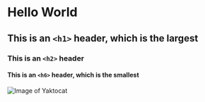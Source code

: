 #  Hello World
## This is  an  `<h1>` header, which is the largest
### This is an  `<h2>`  header
####  This is  an  `<h6>` header, which is the smallest
![Image of Yaktocat](https://octodex.github.com/images/yaktocat.png)
